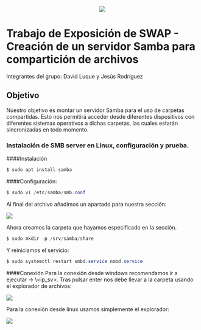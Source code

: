 <p align="center">
  <img src="https://www.redeszone.net/app/uploads/2018/03/Servidores-SAMBA.png?x=634&y=309">
</p>

# Trabajo de Exposición de SWAP - Creación de un servidor Samba para compartición de archivos
Integrantes del grupo: David Luque y Jesús Rodríguez

## Objetivo
Nuestro objetivo es montar un servidor Samba para el uso de carpetas compartidas. Esto nos permitirá acceder desde diferentes dispositivos con diferentes sistemas operativos a dichas carpetas, las cuales estarán sincronizadas en todo momento.

### Instalación de SMB server en Linux, configuración y prueba.

####Instalación

```PowerShell
$ sudo apt install samba
```

####Configuración:
```PowerShell
$ sudo vi /etc/samba/smb.conf
```
Al final del archivo añadimos un apartado para nuestra sección:

<img src="https://github.com/davidluque1/SWAP/blob/master/Trabajo%20Exposici%C3%B3n/share.png">

Ahora creamos la carpeta que hayamos especificado en la sección. 

```PowerShell
$ sudo mkdir -p /srv/samba/share
```

Y reiniciamos el servicio: 

```PowerShell
$ sudo systemctl restart smbd.service nmbd.service
```
####Conexión
Para la conexión desde windows recomendamos ir a ejecutar -> \\<ip_sv>. Tras pulsar enter nos debe llevar a la carpeta usando el explorador de archivos: 

<img src="https://github.com/davidluque1/SWAP/blob/master/ejecutar.png">

Para la conexión desde linux usamos simplemente el explorador: 

<img src="https://github.com/davidluque1/SWAP/blob/master/Trabajo%20Exposici%C3%B3n/acceso_linux.png">

